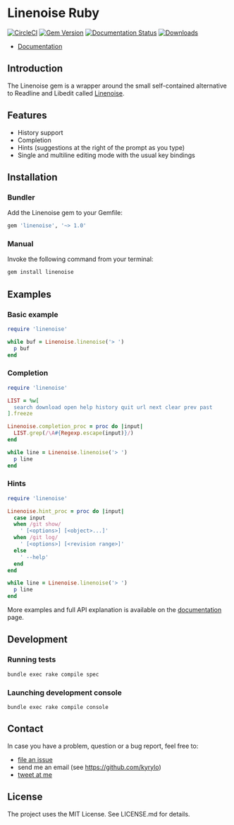 Linenoise Ruby
==============

[![CircleCI](https://circleci.com/gh/kyrylo/linenoise-rb.svg?style=svg)](https://circleci.com/gh/kyrylo/linenoise-rb)
[![Gem Version](https://badge.fury.io/rb/linenoise.svg)](http://badge.fury.io/rb/linenoise)
[![Documentation Status](http://inch-ci.org/github/kyrylo/linenoise.svg?branch=master)](http://inch-ci.org/github/kyrylo/linenoise)
[![Downloads](https://img.shields.io/gem/dt/linenoise.svg?style=flat)](https://rubygems.org/gems/linenoise)

* [Documentation][documentation]

Introduction
------------

The Linenoise gem is a wrapper around the small self-contained alternative to
Readline and Libedit called [Linenoise](https://github.com/antirez/linenoise).

Features
--------

* History support
* Completion
* Hints (suggestions at the right of the prompt as you type)
* Single and multiline editing mode with the usual key bindings

Installation
------------

### Bundler

Add the Linenoise gem to your Gemfile:

```ruby
gem 'linenoise', '~> 1.0'
```

### Manual

Invoke the following command from your terminal:

```sh
gem install linenoise
```

Examples
--------

### Basic example

```ruby
require 'linenoise'

while buf = Linenoise.linenoise('> ')
  p buf
end
```

### Completion

```ruby
require 'linenoise'

LIST = %w[
  search download open help history quit url next clear prev past
].freeze

Linenoise.completion_proc = proc do |input|
  LIST.grep(/\A#{Regexp.escape(input)}/)
end

while line = Linenoise.linenoise('> ')
  p line
end
```

### Hints

```ruby
require 'linenoise'

Linenoise.hint_proc = proc do |input|
  case input
  when /git show/
    ' [<options>] [<object>...]'
  when /git log/
    ' [<options>] [<revision range>]'
  else
    ' --help'
  end
end

while line = Linenoise.linenoise('> ')
  p line
end
```

More examples and full API explanation is available on the
[documentation][documentation] page.

Development
-----------

### Running tests

```sh
bundle exec rake compile spec
```

### Launching development console

```
bundle exec rake compile console
```

Contact
-------

In case you have a problem, question or a bug report, feel free to:

* [file an issue](https://github.com/kyrylo/linenoise-rb/issues)
* send me an email (see https://github.com/kyrylo)
* [tweet at me](https://twitter.com/kyrylosilin)

License
-------

The project uses the MIT License. See LICENSE.md for details.

[documentation]: https://www.rubydoc.info/github/kyrylo/linenoise-rb/Linenoise
